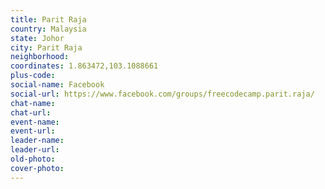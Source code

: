 ```yaml
---
title: Parit Raja
country: Malaysia
state: Johor
city: Parit Raja
neighborhood: 
coordinates: 1.863472,103.1088661
plus-code:
social-name: Facebook
social-url: https://www.facebook.com/groups/freecodecamp.parit.raja/
chat-name:
chat-url:
event-name:
event-url:
leader-name:
leader-url:
old-photo: 
cover-photo:
---
```

